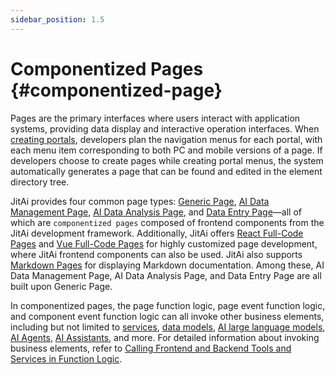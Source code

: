 ```yaml
---
sidebar_position: 1.5
---
```

# Componentized Pages {#componentized-page}

Pages are the primary interfaces where users interact with application systems, providing data display and interactive operation interfaces. When [creating portals](/docs/devguide/shell-and-page/portal-navigation-design), developers plan the navigation menus for each portal, with each menu item corresponding to both PC and mobile versions of a page. If developers choose to create pages while creating portal menus, the system automatically generates a page that can be found and edited in the element directory tree.

JitAi provides four common page types: [Generic Page](/docs/devguide/shell-and-page/generic-page), [AI Data Management Page](/docs/devguide/shell-and-page/ai-data-management-page), [AI Data Analysis Page](/docs/devguide/shell-and-page/ai-data-analysis-page), and [Data Entry Page](/docs/devguide/shell-and-page/data-entry-page)—all of which are `componentized pages` composed of frontend components from the JitAi development framework. Additionally, JitAi offers [React Full-Code Pages](/docs/devguide/shell-and-page/full-code-page-development#creating-react-full-code-pages) and [Vue Full-Code Pages](/docs/devguide/shell-and-page/full-code-page-development#creating-vue-full-code-pages) for highly customized page development, where JitAi frontend components can also be used. JitAi also supports [Markdown Pages](/docs/devguide/shell-and-page/markdown-page) for displaying Markdown documentation. Among these, AI Data Management Page, AI Data Analysis Page, and Data Entry Page are all built upon Generic Page.

In componentized pages, the page function logic, page event function logic, and component event function logic can all invoke other business elements, including but not limited to [services](/docs/devguide/business-logic-development/creating-service-elements), [data models](/docs/devguide/data-modeling), [AI large language models](/docs/devguide/ai-llm/create-ai-llm), [AI Agents](/docs/devguide/ai-agent/create-ai-agent), [AI Assistants](/docs/devguide/ai-assistant/create-ai-assistant), and more. For detailed information about invoking business elements, refer to [Calling Frontend and Backend Tools and Services in Function Logic](/docs/devguide/calling-business-elements-in-pages).

